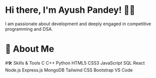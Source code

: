 # Hi there, I'm Ayush Pandey! 👨‍💻
I am passionate about development and deeply engaged in competitive programming and DSA.
# 🚀 About Me

#🛠 Skills & Tools
C C++ Python HTML5 CSS3 JavaScript SQL React Node.js Express.js MongoDB Tailwind CSS Bootstrap VS Code 
